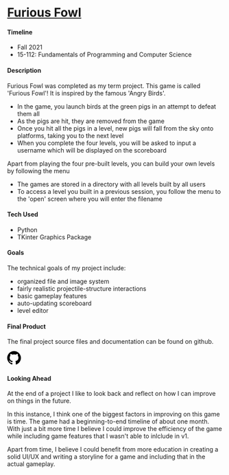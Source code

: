 # <u>Furious Fowl</u>

#### <span class="highlight-blue">Timeline</span>
- Fall 2021
- 15-112: Fundamentals of Programming and Computer Science

#### <span class="highlight-blue">Description</span>
Furious Fowl was completed as my term project.
This game is called 'Furious Fowl'! It is inspired by the famous 'Angry Birds'.
- In the game, you launch birds at the green pigs in an attempt to defeat them all
- As the pigs are hit, they are removed from the game
- Once you hit all the pigs in a level, new pigs will fall from the sky onto platforms, taking you to the next level
- When you complete the four levels, you will be asked to input a username which will be displayed on the scoreboard

Apart from playing the four pre-built levels, you can build your own levels by following the menu
- The games are stored in a directory with all levels built by all users
- To access a level you built in a previous session, you follow the menu to the 'open' screen where you will enter the filename

#### <span class="highlight-blue">Tech Used</span>
- Python
- TKinter Graphics Package

#### <span class="highlight-blue">Goals</span>
The technical goals of my project include:
- organized file and image system
- fairly realistic projectile-structure interactions
- basic gameplay features
- auto-updating scoreboard
- level editor

#### <span class="highlight-blue">Final Product</span>
The final project source files and documentation can be found on github.
        <div class='icon-container'>
                <a href='https://github.com/jpurista/112-term-project' target='_blank' class='icon'>
                        <img src='/resources/icons/github.svg' width='32' height='32' alt='link to  GitHub' style="border-radius:0px;">
                </a>
        </div>

#### <span class="highlight-blue">Looking Ahead</span>
At the end of a project I like to look back and reflect on how I can improve on things in the future.

In this instance, I think one of the biggest factors in improving on this game is time. The game had a beginning-to-end timeline of about one month. With just a bit more time I believe I could improve the efficiency of the game while including game features that I wasn't able to inlclude in v1.

Apart from time, I believe I could benefit from more education in creating a solid UI/UX and writing a storyline for a game and including that in the actual gameplay.


